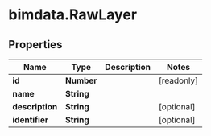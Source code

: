 # bimdata.RawLayer

## Properties

Name | Type | Description | Notes
------------ | ------------- | ------------- | -------------
**id** | **Number** |  | [readonly] 
**name** | **String** |  | 
**description** | **String** |  | [optional] 
**identifier** | **String** |  | [optional] 


